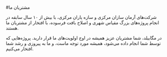 #مشتریان ما

شرکت‌های آرمان سازان مرکزی و سازه یاران مرکزی، با بیش از ۱۰ سال سابقه در انجام پروژه‌های بزرگ مقیاس شهری و اصلاح بافت فرسوده، با افتخار از مشتریان ما هستند.

در مگابیلد، شما مشتریان عزیز همیشه در اوج اولویت‌های ما قرار دارید. پروژه‌هایی که توسط شما انجام داده می‌شود، همیشه مورد توجه ماست، و ما به پیروزی و رشد شما افتخار می‌کنیم.
